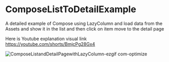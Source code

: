 # ComposeListToDetailExample
A detailed example of Compose using LazyColumn and load data from the Assets and show it in the list and then click on item move to the detail page

Here is Youtube explanation visual link
https://youtube.com/shorts/BmjcPg28Gx4

![ComposeListandDetailPagewithLazyColumn-ezgif com-optimize](https://github.com/AbdulRehmanNazar/ComposeListToDetailExample/assets/6792823/907ae95c-c1d2-4d09-a3f6-de7789e64b39)

